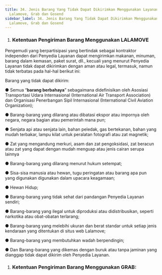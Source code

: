 ```yaml
---
title: 34. Jenis Barang Yang Tidak Dapat Dikirimkan Menggunakan Layanan
  Lalamove, Grab dan Gosend
sidebar_label: 34. Jenis Barang Yang Tidak Dapat Dikirimkan Menggunakan Layanan
  Lalamove, Grab dan Gosend
---
```

1. ### **K﻿etentuan Pengiriman Barang Menggunakan LALAMOVE**

Pengemudi yang berpartisipasi yang bertindak sebagai kontraktor independen dari Penyedia Layanan dapat mengirimkan makanan, minuman, barang dalam kemasan, paket surat, dll., kecuali yang menurut Penyedia Layanan tidak dapat dikirimkan dengan aman atau legal, termasuk, namun tidak terbatas pada hal-hal berikut ini:

B﻿arang yang tidak dapat dikirim: 

● Semua “**barang berbahaya**” sebagaimana didefinisikan oleh Asosiasi Transportasi Udara Internasional (International Air Transport Association) dan Organisasi Penerbangan Sipil Internasional (International Civil Aviation Organization);

● Barang-barang yang dilarang atau dibatasi ekspor atau impornya oleh negara, negara bagian atau pemerintah mana pun;

● Senjata api atau senjata lain, bahan peledak, gas bertekanan, bahan yang mudah terbakar, lampu kilat untuk peralatan fotografi atau zat magnetik;

● Zat yang mengandung merkuri, asam dan zat pengoksidasi, zat beracun atau zat yang dapat dengan mudah menguap atau jenis cairan serupa lainnya

● Barang-barang yang dilarang menurut hukum setempat; 

● Sisa-sisa manusia atau hewan, tugu peringatan atau barang apa pun yang digunakan digunakan dalam upacara keagamaan;

● Hewan Hidup;

● Barang-barang yang tidak sehat dari pandangan Penyedia Layanan sendiri;

● Barang-barang yang ilegal untuk diproduksi atau didistribusikan, seperti narkotika atau obat-obatan terlarang;

● Barang-barang yang melebihi ukuran dan berat standar untuk setiap jenis kendaraan yang ditentukan di situs web Lalamove;

●	Barang-barang yang membutuhkan wadah berpendingin;

●	Dan Barang-barang yang dikemas dengan buruk atau tanpa jaminan yang dianggap tidak dapat dikirim oleh Penyedia Layanan.



1. ### **K﻿etentuan Pengiriman Barang Menggunakan GRAB:**